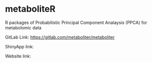 # metaboliteR

R packages of Probabilistic Principal Component Analaysis (PPCA) for metabolomic data

GitLab Link: https://gitlab.com/metaboliter/metaboliter

ShinyApp link:

Website link:
